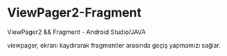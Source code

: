 # ViewPager2-Fragment
ViewPager2 &amp;&amp; Fragment - Android Studio/JAVA

viewpager, ekranı kaydırarak fragmentler arasında geçiş yapmamızı sağlar.
